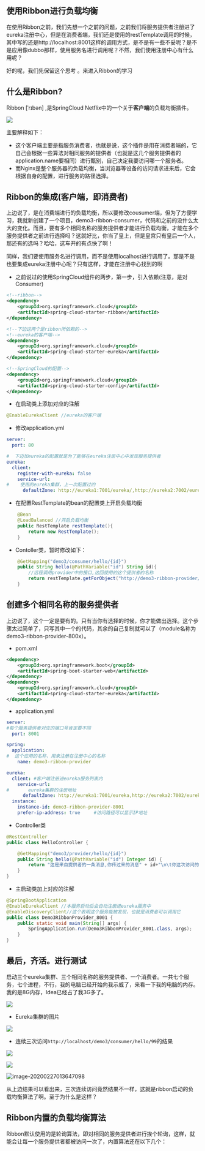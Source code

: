 ## 使用Ribbon进行负载均衡

在使用Ribbon之前，我们先想一个之前的问题，之前我们将服务提供者注册进了eureka注册中心，但是在消费者端，我们还是使用的restTemplate调用的时候，其中写的还是http://localhost:8001这样的调用方式，是不是有一些不妥呢？是不是应用像dubbo那样，使用服务名进行调用呢？不然，我们使用注册中心有什么用呢？

好的呢，我们先保留这个思考 。来进入Ribbon的学习

## 什么是Ribbon?

Ribbon [ˈrɪbən] ,是SpringCloud Netflix中的一个关于**客户端**的负载均衡插件。

![](https://gitee.com/lyn4ever/picgo-img/raw/master/img/20200227004552.png)

主要解释如下：

* 这个客户端主要是指服务消费者，也就是说，这个插件是用在消费者端的，它自己会根据一些算法对相同服务的提供者（也就是这几个服务提供者的application.name要相同）进行甄别，自己决定我要访问哪一个服务者。
* 而Nginx是整个服务器的负载均衡，当浏览器等设备的访问请求进来后，它会根据自身的配置，进行服务的路径选择。

## Ribbon的集成(客户端，即消费者)

上边说了，是在消费端进行的负载均衡，所以要修改cousumer端，但为了方便学习，我就新创建了一个项目，demo3-ribbon-consumer，代码和之前的没什么太大的变化。而且，要有多个相同名称的服务提供者才能进行负载均衡，才能在多个服务提供者之前进行选择吗？这就好比，你当了皇上，但是皇宫只有皇后一个人，那还有的选吗？哈哈，这车开的有点快了啊！

同样，我们要使用服务名进行调用，而不是使用localhost进行调用了。那是不是也要集成eureka注册中心呢？只有这样，才能在注册中心找到的啊

* 之前说过的使用SpringCloud组件的两步，第一步，引入依赖(注意，是对Consumer)

```xml
<!--ribbon-->
<dependency>
    <groupId>org.springframework.cloud</groupId>
    <artifactId>spring-cloud-starter-ribbon</artifactId>
</dependency>

<!--下边这两个是ribbon所依赖的-->
<!--eureka的客户端-->
<dependency>
    <groupId>org.springframework.cloud</groupId>
    <artifactId>spring-cloud-starter-eureka</artifactId>
</dependency>

<!--SpringCloud的配置-->
<dependency>
    <groupId>org.springframework.cloud</groupId>
    <artifactId>spring-cloud-starter-config</artifactId>
</dependency>
```

* 在启动类上添加对应的注解

```java
@EnableEurekaClient //eureka的客户端
```

* 修改application.yml

```yaml
server:
  port: 80

#  下边加eureka的配置就是为了能够在eureka注册中心中发现服务提供者
eureka:
  client:
    register-with-eureka: false
    service-url:
#    使用的eureka集群，上一次配置过的
      defaultZone: http://eureka1:7001/eureka/,http://eureka2:7002/eureka/,http://eureka3:7003/eureka/
```

* 在配置RestTemplate的bean的配置类上开启负载均衡

```java
  	@Bean
    @LoadBalanced //开启负载均衡
    public RestTemplate restTemplate(){
        return new RestTemplate();
    }
```

* Contoller类，暂时修改如下：

```java
    @GetMapping("demo3/consumer/hello/{id}")
    public String hello(@PathVariable("id") String id){
        //远程调用provider中的接口,这回使用的这个提供者的名称
        return restTemplate.getForObject("http://demo3-ribbon-provider/demo3/provider/hello/"+id,String.class);
    }
```

##	创建多个相同名称的服务提供者

上边说了，这个一定是要有的。只有当你有选择的时候，你才能做出选择。这个步骤太过简单了，只写其中一个的代码，其余的自己复制就可以了（module名称为demo3-ribbon-provider-800x）。

* pom.xml

```xml
<dependency>
    <groupId>org.springframework.boot</groupId>
    <artifactId>spring-boot-starter-web</artifactId>
</dependency>
<dependency>
    <groupId>org.springframework.cloud</groupId>
    <artifactId>spring-cloud-starter-eureka</artifactId>
</dependency>
```

* application.yml

```yaml
server:
#每个服务提供者对应的端口号肯定要不同
  port: 8001

spring:
  application:
#  这个应用的名称，用来注册在注册中心的名称
    name: demo3-ribbon-provider

eureka:
  client: #客户端注册进eureka服务列表内
    service-url:
#       eureka集群的注册地址
      defaultZone: http://eureka1:7001/eureka,http://eureka2:7002/eureka,http://eureka3:7003/eureka
  instance:
    instance-id: demo3-ribbon-provider-8001
    prefer-ip-address: true     #访问路径可以显示IP地址
```

* Controller类

```java
@RestController
public class HelloController {

    @GetMapping("demo3/provider/hello/{id}")
    public String hello(@PathVariable("id") Integer id) {
        return "这是来自提供者的一条消息,你传过来的消息" + id+"\n\t你这次访问的服务提供者8001";
    }
}
```

* 主启动类加上对应的注解

```java
@SpringBootApplication
@EnableEurekaClient //本服务启动后会自动注册进eureka服务中
@EnableDiscoveryClient//这个表明这个服务能被发现，也就是消费者可以调用它
public class Demo3RibbonProvider_8001 {
    public static void main(String[] args) {
        SpringApplication.run(Demo3RibbonProvider_8001.class, args);
    }
}
```

##	最后，齐活。进行测试

启动三个eureka集群、三个相同名称的服务提供者、一个消费者。一共七个服务，七个进程，不行，我的电脑已经开始向我示威了，来看一下我的电脑的内存。我的是8G内存，Idea已经占了我3G多了。

![](https://gitee.com/lyn4ever/picgo-img/raw/master/img/20200227013059.png)



* Eureka集群的图片

![](https://gitee.com/lyn4ever/picgo-img/raw/master/img/20200227013528.png)

* 连续三次访问```http://localhost/demo3/consumer/hello/99```的结果

![](https://gitee.com/lyn4ever/picgo-img/raw/master/img/20200227013611.png)



![](https://gitee.com/lyn4ever/picgo-img/raw/master/img/20200227013628.png)



![image-20200227013647098](C:\Users\Administrator\AppData\Roaming\Typora\typora-user-images\image-20200227013647098.png)

从上边结果可以看出来，三次连续访问竟然结果不一样，这就是ribbon启动的负载均衡算法了啊。至于为什么是这样？

##	Ribbon内置的负载均衡算法

Ribbon默认使用的是轮询算法，即对相同的服务提供者进行挨个轮询，这样，就能会让每一个服务提供者都被访问一次了，内置算法还在以下几个：

